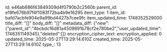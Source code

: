id: e46ab686f43849309d4f0790b2c2560b
parent_id: e19fe676b97f4f1083f72ba4b9e16295
item_type: 1
item_id: bafd7acbfe904e9a99bd4427b7cee9fc
item_updated_time: 1748352529000
title_diff: "[]"
body_diff: "[]"
metadata_diff: {"new":{"parent_id":"4bcbdc16d81a4509891b78cf2e780be2","user_updated_time":1748351149345},"deleted":[]}
encryption_cipher_text: 
encryption_applied: 0
updated_time: 2025-05-27T13:29:14.610Z
created_time: 2025-05-27T13:29:14.610Z
type_: 13